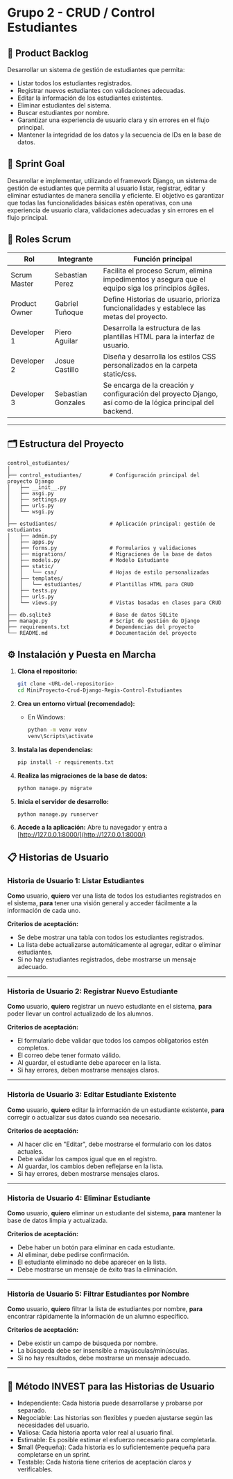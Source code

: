# Grupo 2 - CRUD / Control Estudiantes

## 🎯 Product Backlog
Desarrollar un sistema de gestión de estudiantes que permita:

- Listar todos los estudiantes registrados.
- Registrar nuevos estudiantes con validaciones adecuadas.
- Editar la información de los estudiantes existentes.
- Eliminar estudiantes del sistema.
- Buscar estudiantes por nombre.
- Garantizar una experiencia de usuario clara y sin errores en el flujo principal.
- Mantener la integridad de los datos y la secuencia de IDs en la base de datos.

## 🎯 Sprint Goal
Desarrollar e implementar, utilizando el framework Django, un sistema de gestión de estudiantes que permita al usuario listar, registrar, editar y eliminar estudiantes de manera sencilla y eficiente. El objetivo es garantizar que todas las funcionalidades básicas estén operativas, con una experiencia de usuario clara, validaciones adecuadas y sin errores en el flujo principal.

## 👥 Roles Scrum
| Rol            | Integrante           | Función principal                                                                                                 |
|----------------|---------------------|------------------------------------------------------------------------------------------------------------------|
| Scrum Master   | Sebastian Perez     | Facilita el proceso Scrum, elimina impedimentos y asegura que el equipo siga los principios ágiles.              |
| Product Owner  | Gabriel Tuñoque     | Define Historias de usuario, prioriza funcionalidades y establece las metas del proyecto.                        |
| Developer 1    | Piero Aguilar       | Desarrolla la estructura de las plantillas HTML para la interfaz de usuario.                                     |
| Developer 2    | Josue Castillo      | Diseña y desarrolla los estilos CSS personalizados en la carpeta static/css.                                     |
| Developer 3    | Sebastian Gonzales  | Se encarga de la creación y configuración del proyecto Django, así como de la lógica principal del backend.      |
---

## 🗂️ Estructura del Proyecto

```
control_estudiantes/
│
├── control_estudiantes/         # Configuración principal del proyecto Django
│   ├── __init__.py
│   ├── asgi.py
│   ├── settings.py
│   ├── urls.py
│   └── wsgi.py
│
├── estudiantes/                 # Aplicación principal: gestión de estudiantes
│   ├── admin.py
│   ├── apps.py
│   ├── forms.py                 # Formularios y validaciones
│   ├── migrations/              # Migraciones de la base de datos
│   ├── models.py                # Modelo Estudiante
│   ├── static/
│   │   └── css/                 # Hojas de estilo personalizadas
│   ├── templates/
│   │   └── estudiantes/         # Plantillas HTML para CRUD
│   ├── tests.py
│   ├── urls.py
│   └── views.py                 # Vistas basadas en clases para CRUD
│
├── db.sqlite3                   # Base de datos SQLite
├── manage.py                    # Script de gestión de Django
├── requirements.txt             # Dependencias del proyecto
└── README.md                    # Documentación del proyecto
```

## ⚙️ Instalación y Puesta en Marcha

1. **Clona el repositorio:**
   ```bash
   git clone <URL-del-repositorio>
   cd MiniProyecto-Crud-Django-Regis-Control-Estudiantes
   ```

2. **Crea un entorno virtual (recomendado):**
   - En Windows:
     ```bash
     python -m venv venv
     venv\Scripts\activate
     ```

3. **Instala las dependencias:**
   ```bash
   pip install -r requirements.txt
   ```

4. **Realiza las migraciones de la base de datos:**
   ```bash
   python manage.py migrate
   ```

5. **Inicia el servidor de desarrollo:**
   ```bash
   python manage.py runserver
   ```

6. **Accede a la aplicación:**
   Abre tu navegador y entra a [http://127.0.0.1:8000/](http://127.0.0.1:8000/)

## 📋 Historias de Usuario

### Historia de Usuario 1: Listar Estudiantes
**Como** usuario,
**quiero** ver una lista de todos los estudiantes registrados en el sistema,
**para** tener una visión general y acceder fácilmente a la información de cada uno.

**Criterios de aceptación:**
- Se debe mostrar una tabla con todos los estudiantes registrados.
- La lista debe actualizarse automáticamente al agregar, editar o eliminar estudiantes.
- Si no hay estudiantes registrados, debe mostrarse un mensaje adecuado.

---

### Historia de Usuario 2: Registrar Nuevo Estudiante
**Como** usuario,
**quiero** registrar un nuevo estudiante en el sistema,
**para** poder llevar un control actualizado de los alumnos.

**Criterios de aceptación:**
- El formulario debe validar que todos los campos obligatorios estén completos.
- El correo debe tener formato válido.
- Al guardar, el estudiante debe aparecer en la lista.
- Si hay errores, deben mostrarse mensajes claros.

---

### Historia de Usuario 3: Editar Estudiante Existente
**Como** usuario,
**quiero** editar la información de un estudiante existente,
**para** corregir o actualizar sus datos cuando sea necesario.

**Criterios de aceptación:**
- Al hacer clic en "Editar", debe mostrarse el formulario con los datos actuales.
- Debe validar los campos igual que en el registro.
- Al guardar, los cambios deben reflejarse en la lista.
- Si hay errores, deben mostrarse mensajes claros.

---

### Historia de Usuario 4: Eliminar Estudiante
**Como** usuario,
**quiero** eliminar un estudiante del sistema,
**para** mantener la base de datos limpia y actualizada.

**Criterios de aceptación:**
- Debe haber un botón para eliminar en cada estudiante.
- Al eliminar, debe pedirse confirmación.
- El estudiante eliminado no debe aparecer en la lista.
- Debe mostrarse un mensaje de éxito tras la eliminación.

---

### Historia de Usuario 5: Filtrar Estudiantes por Nombre
**Como** usuario,
**quiero** filtrar la lista de estudiantes por nombre,
**para** encontrar rápidamente la información de un alumno específico.

**Criterios de aceptación:**
- Debe existir un campo de búsqueda por nombre.
- La búsqueda debe ser insensible a mayúsculas/minúsculas.
- Si no hay resultados, debe mostrarse un mensaje adecuado.

---

## 🧩 Método INVEST para las Historias de Usuario

- **I**ndependiente: Cada historia puede desarrollarse y probarse por separado.
- **N**egociable: Las historias son flexibles y pueden ajustarse según las necesidades del usuario.
- **V**aliosa: Cada historia aporta valor real al usuario final.
- **E**stimable: Es posible estimar el esfuerzo necesario para completarla.
- **S**mall (Pequeña): Cada historia es lo suficientemente pequeña para completarse en un sprint.
- **T**estable: Cada historia tiene criterios de aceptación claros y verificables.
